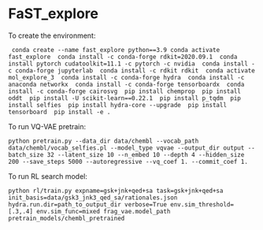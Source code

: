 # FaST_explore

To create the environment:

`
    conda create --name fast_explore python==3.9
    conda activate fast_explore 
    conda install -c conda-forge rdkit=2020.09.1 
    conda install pytorch cudatoolkit=11.1 -c pytorch -c nvidia 
    conda install -c conda-forge jupyterlab 
    conda install -c rdkit rdkit 
    conda activate mol_explore_3 
    conda install -c conda-forge hydra 
    conda install -c anaconda networkx 
    conda install -c conda-forge tensorboardx 
    conda install -c conda-forge cairosvg 
    pip install chemprop 
    pip install oddt 
    pip install -U scikit-learn==0.22.1 
    pip install p_tqdm 
    pip install selfies 
    pip install hydra-core --upgrade 
    pip install tensorboard 
    pip install -e .`

To run VQ-VAE pretrain:

`python pretrain.py --data_dir data/chembl --vocab_path data/chembl/vocab_selfies.pl --model_type vqvae --output_dir output --batch_size 32 --latent_size 10 --n_embed 10 --depth 4 --hidden_size 200 --save_steps 5000 --autoregressive --vq_coef 1. --commit_coef 1.`

To run RL search model:

`python rl/train.py expname=gsk+jnk+qed+sa task=gsk+jnk+qed+sa init_basis=data/gsk3_jnk3_qed_sa/rationales.json hydra.run.dir=path_to_output_dir verbose=True env.sim_threshold=[.3,.4] env.sim_func=mixed frag_vae.model_path pretrain_models/chembl_pretrained`